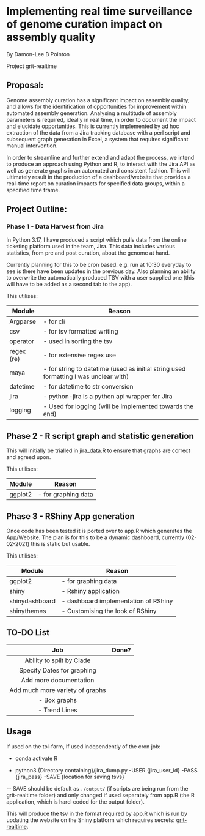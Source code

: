 # Implementing real time surveillance of genome curation impact on assembly quality
By Damon-Lee B Pointon

Project grit-realtime

## Proposal:
Genome assembly curation has a significant impact on assembly quality, and allows for the identification of opportunities for improvement within automated assembly generation. Analysing a multitude of assembly parameters is required, ideally in real time, in order to document the impact and elucidate opportunities. This is currently implemented by ad hoc extraction of the data from a Jira tracking database with a perl script and subsequent graph generation in Excel, a system that requires significant manual intervention. 
 
In order to streamline and further extend and adapt the process, we intend to produce an approach using Python and R, to interact with the Jira API as well as generate graphs in an automated and consistent fashion. This will ultimately result in the production of a dashboard/website that provides a real-time report on curation impacts for specified data groups, within a specified time frame.

## Project Outline:
### Phase 1 - Data Harvest from Jira
In Python 3.17, I have produced a script which pulls data from the online ticketing platform used in the team, Jira. This data includes various statistics, from pre and post curation, about the genome at hand.

Currently planning for this to be cron based. e.g. run at 10:30 everyday to see is there have been updates in the previous day.
Also planning an ability to overwrite the automatically produced TSV with a user supplied one (this will have to be added as a second tab to the app).


This utilises:

|Module | Reason |
|---|---|
|Argparse    | - for cli |
|csv         | - for tsv formatted writing|
|operator    | - used in sorting the tsv|
|regex (re)  | - for extensive regex use|
|maya        | - for string to datetime (used as initial string used formatting I was unclear with)|
|datetime    | - for datetime to str conversion|
|jira        | - python-jira is a python api wrapper for Jira|
|logging     | - Used for logging (will be implemented towards the end)|

## Phase 2 - R script graph and statistic generation
This will initially be trialled in jira_data.R to ensure that graphs are correct and agreed upon.

This utilises:

|Module | Reason |
|---|---|
|ggplot2 | - for graphing data |

## Phase 3 - RShiny App generation

Once code has been tested it is ported over to app.R which generates the App/Website.
The plan is for this to be a dynamic dashboard, currently (02-02-2021) this is static but usable.

This utilises:

|Module | Reason |
|---|---|
|ggplot2 | - for graphing data |
|shiny | - Rshiny application |
|shinydashboard | - dashboard implementation of RShiny |
|shinythemes | - Customising the look of RShiny |

## TO-DO List

|Job | Done? |
| :---: | :---: |
| Ability to split by Clade ||
| Specify Dates for graphing ||
| Add more documentation ||
| Add much more variety of graphs ||
| - Box graphs ||
| - Trend Lines ||



## Usage
If used on the tol-farm, If used independently of the cron job:

- conda activate R

- python3 {Directory containing}/jira_dump.py -USER {jira_user_id} -PASS {jira_pass} -SAVE {location for saving tsvs}

-- SAVE should be default as ```./output/``` (if scripts are being run from the grit-realtime folder)
and only changed if used separately from app.R (the R application, which is hard-coded for the output folder).

This will produce the tsv in the format required by app.R which is run by updating the website on the Shiny platform which requires secrets:
[grit-realtime](https://grit-realtime.shinyapps.io/scripts/).